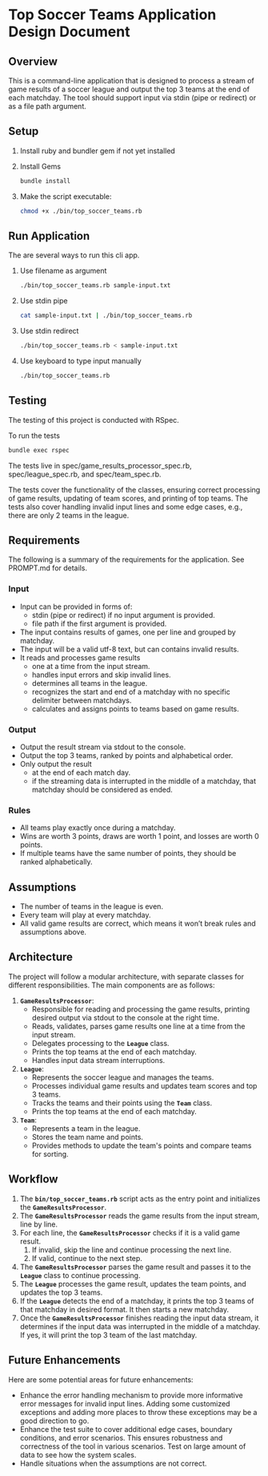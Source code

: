 # Top Soccer Teams Application Design Document

## **Overview**

This is a command-line application that is designed to process a stream of game results of a soccer league and output the top 3 teams at the end of each matchday. The tool should support input via stdin (pipe or redirect) or as a file path argument.

## Setup

1. Install ruby and bundler gem if not yet installed
2. Install Gems

   ```bash
   bundle install
   ```

3. Make the script executable:

   ```bash
   chmod +x ./bin/top_soccer_teams.rb
   ```

## Run Application

The are several ways to run this cli app.

1. Use filename as argument

   ```bash
   ./bin/top_soccer_teams.rb sample-input.txt
   ```

2. Use stdin pipe

   ```bash
   cat sample-input.txt | ./bin/top_soccer_teams.rb
   ```

3. Use stdin redirect

   ```bash
   ./bin/top_soccer_teams.rb < sample-input.txt
   ```

4. Use keyboard to type input manually

   ```bash
   ./bin/top_soccer_teams.rb
   ```

## Testing

The testing of this project is conducted with RSpec.

To run the tests

```bash
bundle exec rspec
```

The tests live in spec/game_results_processor_spec.rb, spec/league_spec.rb, and spec/team_spec.rb.

The tests cover the functionality of the classes, ensuring correct processing of game results, updating of team scores, and printing of top teams. The tests also cover handling invalid input lines and some edge cases, e.g., there are only 2 teams in the league.

## Requirements

The following is a summary of the requirements for the application. See PROMPT.md for details.

### Input

- Input can be provided in forms of:
  - stdin (pipe or redirect) if no input argument is provided.
  - file path if the first argument is provided.
- The input contains results of games, one per line and grouped by matchday.
- The input will be a valid utf-8 text, but can contains invalid results.
- It reads and processes game results
  - one at a time from the input stream.
  - handles input errors and skip invalid lines.
  - determines all teams in the league.
  - recognizes the start and end of a matchday with no specific delimiter between matchdays.
  - calculates and assigns points to teams based on game results.

### Output

- Output the result stream via stdout to the console.
- Output the top 3 teams, ranked by points and alphabetical order.
- Only output the result
  - at the end of each match day.
  - if the streaming data is interrupted in the middle of a matchday, that matchday should be considered as ended.

### Rules

- All teams play exactly once during a matchday.
- Wins are worth 3 points, draws are worth 1 point, and losses are worth 0 points.
- If multiple teams have the same number of points, they should be ranked alphabetically.

## Assumptions

- The number of teams in the league is even.
- Every team will play at every matchday.
- All valid game results are correct, which means it won’t break rules and assumptions above.

## **Architecture**

The project will follow a modular architecture, with separate classes for different responsibilities. The main components are as follows:

1. **`GameResultsProcessor`**:
   - Responsible for reading and processing the game results, printing desired output via stdout to the console at the right time.
   - Reads, validates, parses game results one line at a time from the input stream.
   - Delegates processing to the **`League`** class.
   - Prints the top teams at the end of each matchday.
   - Handles input data stream interruptions.
2. **`League`**:
   - Represents the soccer league and manages the teams.
   - Processes individual game results and updates team scores and top 3 teams.
   - Tracks the teams and their points using the **`Team`** class.
   - Prints the top teams at the end of each matchday.
3. **`Team`**:
   - Represents a team in the league.
   - Stores the team name and points.
   - Provides methods to update the team's points and compare teams for sorting.

## **Workflow**

1. The **`bin/top_soccer_teams.rb`** script acts as the entry point and initializes the **`GameResultsProcessor`**.
2. The **`GameResultsProcessor`** reads the game results from the input stream, line by line.
3. For each line, the **`GameResultsProcessor`** checks if it is a valid game result.
   1. If invalid, skip the line and continue processing the next line.
   2. If valid, continue to the next step.
4. The **`GameResultsProcessor`** parses the game result and passes it to the **`League`** class to continue processing.
5. The **`League`** processes the game result, updates the team points, and updates the top 3 teams.
6. If the **`League`** detects the end of a matchday, it prints the top 3 teams of that matchday in desired format. It then starts a new matchday.
7. Once the **`GameResultsProcessor`** finishes reading the input data stream, it determines if the input data was interrupted in the middle of a matchday. If yes, it will print the top 3 team of the last matchday.

## **Future Enhancements**

Here are some potential areas for future enhancements:

- Enhance the error handling mechanism to provide more informative error messages for invalid input lines. Adding some customized exceptions and adding more places to throw these exceptions may be a good direction to go.
- Enhance the test suite to cover additional edge cases, boundary conditions, and error scenarios. This ensures robustness and correctness of the tool in various scenarios. Test on large amount of data to see how the system scales.
- Handle situations when the assumptions are not correct.
